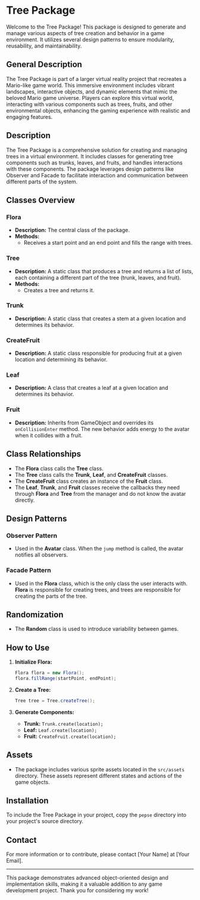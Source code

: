 
# Tree Package

Welcome to the Tree Package! This package is designed to generate and manage various aspects of tree creation and behavior in a game environment. It utilizes several design patterns to ensure modularity, reusability, and maintainability.

## General Description

The Tree Package is part of a larger virtual reality project that recreates a Mario-like game world. This immersive environment includes vibrant landscapes, interactive objects, and dynamic elements that mimic the beloved Mario game universe. Players can explore this virtual world, interacting with various components such as trees, fruits, and other environmental objects, enhancing the gaming experience with realistic and engaging features.

## Description

The Tree Package is a comprehensive solution for creating and managing trees in a virtual environment. It includes classes for generating tree components such as trunks, leaves, and fruits, and handles interactions with these components. The package leverages design patterns like Observer and Facade to facilitate interaction and communication between different parts of the system.

## Classes Overview

### Flora
- **Description:** The central class of the package.
- **Methods:** 
  - Receives a start point and an end point and fills the range with trees.

### Tree
- **Description:** A static class that produces a tree and returns a list of lists, each containing a different part of the tree (trunk, leaves, and fruit).
- **Methods:**
  - Creates a tree and returns it.

### Trunk
- **Description:** A static class that creates a stem at a given location and determines its behavior.

### CreateFruit
- **Description:** A static class responsible for producing fruit at a given location and determining its behavior.

### Leaf
- **Description:** A class that creates a leaf at a given location and determines its behavior.

### Fruit
- **Description:** Inherits from GameObject and overrides its `onCollisionEnter` method. The new behavior adds energy to the avatar when it collides with a fruit.

## Class Relationships

- The **Flora** class calls the **Tree** class.
- The **Tree** class calls the **Trunk**, **Leaf**, and **CreateFruit** classes.
- The **CreateFruit** class creates an instance of the **Fruit** class.
- The **Leaf**, **Trunk**, and **Fruit** classes receive the callbacks they need through **Flora** and **Tree** from the manager and do not know the avatar directly.

## Design Patterns

### Observer Pattern
- Used in the **Avatar** class. When the `jump` method is called, the avatar notifies all observers.

### Facade Pattern
- Used in the **Flora** class, which is the only class the user interacts with. **Flora** is responsible for creating trees, and trees are responsible for creating the parts of the tree.

## Randomization

- The **Random** class is used to introduce variability between games.

## How to Use

1. **Initialize Flora:**
   ```java
   Flora flora = new Flora();
   flora.fillRange(startPoint, endPoint);
   ```

2. **Create a Tree:**
   ```java
   Tree tree = Tree.createTree();
   ```

3. **Generate Components:**
   - **Trunk:** `Trunk.create(location);`
   - **Leaf:** `Leaf.create(location);`
   - **Fruit:** `CreateFruit.create(location);`

## Assets

- The package includes various sprite assets located in the `src/assets` directory. These assets represent different states and actions of the game objects.

## Installation

To include the Tree Package in your project, copy the `pepse` directory into your project's source directory.

## Contact

For more information or to contribute, please contact [Your Name] at [Your Email].

---

This package demonstrates advanced object-oriented design and implementation skills, making it a valuable addition to any game development project. Thank you for considering my work!
